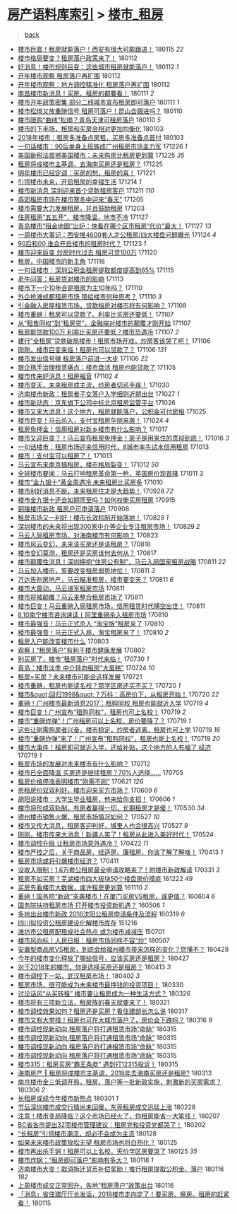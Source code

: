 [房产语料库索引](../../README.md)  > [楼市_租房](楼市_租房.md)
====
> [back](../README.md)

- [楼市巨震！租房就能落户！西安有很大可能跟进！](http://jkwz.applinzi.com/ittc/7058745545810510854.html#%E6%A5%BC%E5%B8%82%E5%B7%A8%E9%9C%87%EF%BC%81%E7%A7%9F%E6%88%BF%E5%B0%B1%E8%83%BD%E8%90%BD%E6%88%B7%EF%BC%81%E8%A5%BF%E5%AE%89%E6%9C%89%E5%BE%88%E5%A4%A7%E5%8F%AF%E8%83%BD%E8%B7%9F%E8%BF%9B%EF%BC%81) 180115 *22* 
- [楼市格局要变？租房落户政策来了！](http://jkwz.applinzi.com/ittc/7057766924497191947.html#%E6%A5%BC%E5%B8%82%E6%A0%BC%E5%B1%80%E8%A6%81%E5%8F%98%EF%BC%9F%E7%A7%9F%E6%88%BF%E8%90%BD%E6%88%B7%E6%94%BF%E7%AD%96%E6%9D%A5%E4%BA%86%EF%BC%81) 180112  
- [好消息！楼市规则巨变：这些城市租房就能落户！](http://jkwz.applinzi.com/ittc/7057642578491474955.html#%E5%A5%BD%E6%B6%88%E6%81%AF%EF%BC%81%E6%A5%BC%E5%B8%82%E8%A7%84%E5%88%99%E5%B7%A8%E5%8F%98%EF%BC%9A%E8%BF%99%E4%BA%9B%E5%9F%8E%E5%B8%82%E7%A7%9F%E6%88%BF%E5%B0%B1%E8%83%BD%E8%90%BD%E6%88%B7%EF%BC%81) 180112 *1* 
- [开年楼市观察 租房落户再扩围](http://jkwz.applinzi.com/ittc/7057622388965901323.html#%E5%BC%80%E5%B9%B4%E6%A5%BC%E5%B8%82%E8%A7%82%E5%AF%9F+%E7%A7%9F%E6%88%BF%E8%90%BD%E6%88%B7%E5%86%8D%E6%89%A9%E5%9B%B4) 180112  
- [开年楼市观察：地方调控精准化 租房落户再扩围](http://jkwz.applinzi.com/ittc/7057480234704569354.html#%E5%BC%80%E5%B9%B4%E6%A5%BC%E5%B8%82%E8%A7%82%E5%AF%9F%EF%BC%9A%E5%9C%B0%E6%96%B9%E8%B0%83%E6%8E%A7%E7%B2%BE%E5%87%86%E5%8C%96+%E7%A7%9F%E6%88%BF%E8%90%BD%E6%88%B7%E5%86%8D%E6%89%A9%E5%9B%B4) 180112  
- [南昌楼市新消息！买房、租房的都要看！](http://jkwz.applinzi.com/ittc/7057345531028702214.html#%E5%8D%97%E6%98%8C%E6%A5%BC%E5%B8%82%E6%96%B0%E6%B6%88%E6%81%AF%EF%BC%81%E4%B9%B0%E6%88%BF%E3%80%81%E7%A7%9F%E6%88%BF%E7%9A%84%E9%83%BD%E8%A6%81%E7%9C%8B%EF%BC%81) 180111 *2* 
- [楼市开年政策密集 部分二线城市宣布租房即可落户](http://jkwz.applinzi.com/ittc/7057253010336384007.html#%E6%A5%BC%E5%B8%82%E5%BC%80%E5%B9%B4%E6%94%BF%E7%AD%96%E5%AF%86%E9%9B%86+%E9%83%A8%E5%88%86%E4%BA%8C%E7%BA%BF%E5%9F%8E%E5%B8%82%E5%AE%A3%E5%B8%83%E7%A7%9F%E6%88%BF%E5%8D%B3%E5%8F%AF%E8%90%BD%E6%88%B7) 180111 *1* 
- [楼市松绑又放重磅信号 租房可落户！昆山会跟进吗？](http://jkwz.applinzi.com/ittc/7056884719243756551.html#%E6%A5%BC%E5%B8%82%E6%9D%BE%E7%BB%91%E5%8F%88%E6%94%BE%E9%87%8D%E7%A3%85%E4%BF%A1%E5%8F%B7+%E7%A7%9F%E6%88%BF%E5%8F%AF%E8%90%BD%E6%88%B7%EF%BC%81%E6%98%86%E5%B1%B1%E4%BC%9A%E8%B7%9F%E8%BF%9B%E5%90%97%EF%BC%9F) 180110  
- [楼市限购“曲线”松绑？青岛天津可租房落户](http://jkwz.applinzi.com/ittc/7056894623920686096.html#%E6%A5%BC%E5%B8%82%E9%99%90%E8%B4%AD%E2%80%9C%E6%9B%B2%E7%BA%BF%E2%80%9D%E6%9D%BE%E7%BB%91%EF%BC%9F%E9%9D%92%E5%B2%9B%E5%A4%A9%E6%B4%A5%E5%8F%AF%E7%A7%9F%E6%88%BF%E8%90%BD%E6%88%B7) 180110 *5* 
- [楼市的下半场，租房和买房会相对更加均衡化](http://jkwz.applinzi.com/ittc/7054459480295605259.html#%E6%A5%BC%E5%B8%82%E7%9A%84%E4%B8%8B%E5%8D%8A%E5%9C%BA%EF%BC%8C%E7%A7%9F%E6%88%BF%E5%92%8C%E4%B9%B0%E6%88%BF%E4%BC%9A%E7%9B%B8%E5%AF%B9%E6%9B%B4%E5%8A%A0%E5%9D%87%E8%A1%A1%E5%8C%96) 180103  
- [2018年楼市：租房多准备点房租，买房多准备点首付](http://jkwz.applinzi.com/ittc/7054300963236480016.html#2018%E5%B9%B4%E6%A5%BC%E5%B8%82%EF%BC%9A%E7%A7%9F%E6%88%BF%E5%A4%9A%E5%87%86%E5%A4%87%E7%82%B9%E6%88%BF%E7%A7%9F%EF%BC%8C%E4%B9%B0%E6%88%BF%E5%A4%9A%E5%87%86%E5%A4%87%E7%82%B9%E9%A6%96%E4%BB%98) 180103  
- [一句话楼市：90后单身上班族成广州租房市场主力军](http://jkwz.applinzi.com/ittc/7051369663949177872.html#%E4%B8%80%E5%8F%A5%E8%AF%9D%E6%A5%BC%E5%B8%82%EF%BC%9A90%E5%90%8E%E5%8D%95%E8%BA%AB%E4%B8%8A%E7%8F%AD%E6%97%8F%E6%88%90%E5%B9%BF%E5%B7%9E%E7%A7%9F%E6%88%BF%E5%B8%82%E5%9C%BA%E4%B8%BB%E5%8A%9B%E5%86%9B) 171226 *1* 
- [美国新税法震撼美国楼市：未来购房比租房更划算](http://jkwz.applinzi.com/ittc/7051033736013939729.html#%E7%BE%8E%E5%9B%BD%E6%96%B0%E7%A8%8E%E6%B3%95%E9%9C%87%E6%92%BC%E7%BE%8E%E5%9B%BD%E6%A5%BC%E5%B8%82%EF%BC%9A%E6%9C%AA%E6%9D%A5%E8%B4%AD%E6%88%BF%E6%AF%94%E7%A7%9F%E6%88%BF%E6%9B%B4%E5%88%92%E7%AE%97) 171225 *35* 
- [租房将成楼市主基调，去海南买房还是租房？](http://jkwz.applinzi.com/ittc/7050934816134923280.html#%E7%A7%9F%E6%88%BF%E5%B0%86%E6%88%90%E6%A5%BC%E5%B8%82%E4%B8%BB%E5%9F%BA%E8%B0%83%EF%BC%8C%E5%8E%BB%E6%B5%B7%E5%8D%97%E4%B9%B0%E6%88%BF%E8%BF%98%E6%98%AF%E7%A7%9F%E6%88%BF%EF%BC%9F) 171225  
- [明年楼市已经定调：买房的愁，租房的喜！](http://jkwz.applinzi.com/ittc/7049584882789909521.html#%E6%98%8E%E5%B9%B4%E6%A5%BC%E5%B8%82%E5%B7%B2%E7%BB%8F%E5%AE%9A%E8%B0%83%EF%BC%9A%E4%B9%B0%E6%88%BF%E7%9A%84%E6%84%81%EF%BC%8C%E7%A7%9F%E6%88%BF%E7%9A%84%E5%96%9C%EF%BC%81) 171221  
- [引领楼市未来，开启租房的幸福生活](http://jkwz.applinzi.com/ittc/7047076764164031504.html#%E5%BC%95%E9%A2%86%E6%A5%BC%E5%B8%82%E6%9C%AA%E6%9D%A5%EF%BC%8C%E5%BC%80%E5%90%AF%E7%A7%9F%E6%88%BF%E7%9A%84%E5%B9%B8%E7%A6%8F%E7%94%9F%E6%B4%BB) 171214 *1* 
- [楼市新消息 深圳迎来首个贷款租房客户](http://jkwz.applinzi.com/ittc/7045787948962808848.html#%E6%A5%BC%E5%B8%82%E6%96%B0%E6%B6%88%E6%81%AF+%E6%B7%B1%E5%9C%B3%E8%BF%8E%E6%9D%A5%E9%A6%96%E4%B8%AA%E8%B4%B7%E6%AC%BE%E7%A7%9F%E6%88%BF%E5%AE%A2%E6%88%B7) 171211 *110* 
- [燕郊租房市场在楼市寒冬中迎来“春天”](http://jkwz.applinzi.com/ittc/7043598595280864273.html#%E7%87%95%E9%83%8A%E7%A7%9F%E6%88%BF%E5%B8%82%E5%9C%BA%E5%9C%A8%E6%A5%BC%E5%B8%82%E5%AF%92%E5%86%AC%E4%B8%AD%E8%BF%8E%E6%9D%A5%E2%80%9C%E6%98%A5%E5%A4%A9%E2%80%9D) 171205  
- [楼市需要大力发展租房，并且鼓励租房](http://jkwz.applinzi.com/ittc/7042923440313467921.html#%E6%A5%BC%E5%B8%82%E9%9C%80%E8%A6%81%E5%A4%A7%E5%8A%9B%E5%8F%91%E5%B1%95%E7%A7%9F%E6%88%BF%EF%BC%8C%E5%B9%B6%E4%B8%94%E9%BC%93%E5%8A%B1%E7%A7%9F%E6%88%BF) 171203  
- [住房租房“五五开”，楼市降温，地市不冷](http://jkwz.applinzi.com/ittc/7040607727934506000.html#%E4%BD%8F%E6%88%BF%E7%A7%9F%E6%88%BF%E2%80%9C%E4%BA%94%E4%BA%94%E5%BC%80%E2%80%9D%EF%BC%8C%E6%A5%BC%E5%B8%82%E9%99%8D%E6%B8%A9%EF%BC%8C%E5%9C%B0%E5%B8%82%E4%B8%8D%E5%86%B7) 171127  
- [青岛楼市“租金地图”出炉：快看在哪个区市租房“代价”最大！](http://jkwz.applinzi.com/ittc/7040586528772850704.html#%E9%9D%92%E5%B2%9B%E6%A5%BC%E5%B8%82%E2%80%9C%E7%A7%9F%E9%87%91%E5%9C%B0%E5%9B%BE%E2%80%9D%E5%87%BA%E7%82%89%EF%BC%9A%E5%BF%AB%E7%9C%8B%E5%9C%A8%E5%93%AA%E4%B8%AA%E5%8C%BA%E5%B8%82%E7%A7%9F%E6%88%BF%E2%80%9C%E4%BB%A3%E4%BB%B7%E2%80%9D%E6%9C%80%E5%A4%A7%EF%BC%81) 171127 *13* 
- [一周楼市大事记：西安推4600套人才公租房/四大楼盘问题曝光](http://jkwz.applinzi.com/ittc/7039607459205874704.html#%E4%B8%80%E5%91%A8%E6%A5%BC%E5%B8%82%E5%A4%A7%E4%BA%8B%E8%AE%B0%EF%BC%9A%E8%A5%BF%E5%AE%89%E6%8E%A84600%E5%A5%97%E4%BA%BA%E6%89%8D%E5%85%AC%E7%A7%9F%E6%88%BF%2F%E5%9B%9B%E5%A4%A7%E6%A5%BC%E7%9B%98%E9%97%AE%E9%A2%98%E6%9B%9D%E5%85%89) 171124 *4* 
- [90后和00,谁会开启楼市的租房时代？](http://jkwz.applinzi.com/ittc/7039217923544056849.html#90%E5%90%8E%E5%92%8C00%2C%E8%B0%81%E4%BC%9A%E5%BC%80%E5%90%AF%E6%A5%BC%E5%B8%82%E7%9A%84%E7%A7%9F%E6%88%BF%E6%97%B6%E4%BB%A3%EF%BC%9F) 171123 *1* 
- [楼市迎来巨变 炒房时代过去 租房可贷100万](http://jkwz.applinzi.com/ittc/7037970765356467216.html#%E6%A5%BC%E5%B8%82%E8%BF%8E%E6%9D%A5%E5%B7%A8%E5%8F%98+%E7%82%92%E6%88%BF%E6%97%B6%E4%BB%A3%E8%BF%87%E5%8E%BB+%E7%A7%9F%E6%88%BF%E5%8F%AF%E8%B4%B7100%E4%B8%87) 171120  
- [租房，中国楼市的新主角](http://jkwz.applinzi.com/ittc/7036585909061944336.html#%E7%A7%9F%E6%88%BF%EF%BC%8C%E4%B8%AD%E5%9B%BD%E6%A5%BC%E5%B8%82%E7%9A%84%E6%96%B0%E4%B8%BB%E8%A7%92) 171116  
- [一句话楼市：深圳公积金租房提取额度提高到65%](http://jkwz.applinzi.com/ittc/7036087957763654673.html#%E4%B8%80%E5%8F%A5%E8%AF%9D%E6%A5%BC%E5%B8%82%EF%BC%9A%E6%B7%B1%E5%9C%B3%E5%85%AC%E7%A7%AF%E9%87%91%E7%A7%9F%E6%88%BF%E6%8F%90%E5%8F%96%E9%A2%9D%E5%BA%A6%E6%8F%90%E9%AB%98%E5%88%B065%25) 171115  
- [老牛问答：租房贷对楼市的影响](http://jkwz.applinzi.com/ittc/7035376234089939985.html#%E8%80%81%E7%89%9B%E9%97%AE%E7%AD%94%EF%BC%9A%E7%A7%9F%E6%88%BF%E8%B4%B7%E5%AF%B9%E6%A5%BC%E5%B8%82%E7%9A%84%E5%BD%B1%E5%93%8D) 171113  
- [楼市下一个10年会是租房为主10年吗？](http://jkwz.applinzi.com/ittc/7034358140047459344.html#%E6%A5%BC%E5%B8%82%E4%B8%8B%E4%B8%80%E4%B8%AA10%E5%B9%B4%E4%BC%9A%E6%98%AF%E7%A7%9F%E6%88%BF%E4%B8%BA%E4%B8%BB10%E5%B9%B4%E5%90%97%EF%BC%9F) 171110  
- [外企抢滩成都租房市场 带给楼市何种思考？](http://jkwz.applinzi.com/ittc/7034322648954307600.html#%E5%A4%96%E4%BC%81%E6%8A%A2%E6%BB%A9%E6%88%90%E9%83%BD%E7%A7%9F%E6%88%BF%E5%B8%82%E5%9C%BA+%E5%B8%A6%E7%BB%99%E6%A5%BC%E5%B8%82%E4%BD%95%E7%A7%8D%E6%80%9D%E8%80%83%EF%BC%9F) 171110 *3* 
- [引金融入房屋租赁市场，贷款租房对楼市将有何影响？](http://jkwz.applinzi.com/ittc/7033592318437884945.html#%E5%BC%95%E9%87%91%E8%9E%8D%E5%85%A5%E6%88%BF%E5%B1%8B%E7%A7%9F%E8%B5%81%E5%B8%82%E5%9C%BA%EF%BC%8C%E8%B4%B7%E6%AC%BE%E7%A7%9F%E6%88%BF%E5%AF%B9%E6%A5%BC%E5%B8%82%E5%B0%86%E6%9C%89%E4%BD%95%E5%BD%B1%E5%93%8D%EF%BC%9F) 171108  
- [楼市重磅｜租房可以贷款了、利率比买房还要低！](http://jkwz.applinzi.com/ittc/7033156785442128913.html#%E6%A5%BC%E5%B8%82%E9%87%8D%E7%A3%85%EF%BD%9C%E7%A7%9F%E6%88%BF%E5%8F%AF%E4%BB%A5%E8%B4%B7%E6%AC%BE%E4%BA%86%E3%80%81%E5%88%A9%E7%8E%87%E6%AF%94%E4%B9%B0%E6%88%BF%E8%BF%98%E8%A6%81%E4%BD%8E%EF%BC%81) 171107  
- [从“租售同权”到“租房贷”，金融端对楼市的颠覆才刚开始](http://jkwz.applinzi.com/ittc/7033151733142914065.html#%E4%BB%8E%E2%80%9C%E7%A7%9F%E5%94%AE%E5%90%8C%E6%9D%83%E2%80%9D%E5%88%B0%E2%80%9C%E7%A7%9F%E6%88%BF%E8%B4%B7%E2%80%9D%EF%BC%8C%E9%87%91%E8%9E%8D%E7%AB%AF%E5%AF%B9%E6%A5%BC%E5%B8%82%E7%9A%84%E9%A2%A0%E8%A6%86%E6%89%8D%E5%88%9A%E5%BC%80%E5%A7%8B) 171107  
- [租房能贷款100万 利率比买房还要低？楼市恐遇冷](http://jkwz.applinzi.com/ittc/7033147883484873745.html#%E7%A7%9F%E6%88%BF%E8%83%BD%E8%B4%B7%E6%AC%BE100%E4%B8%87+%E5%88%A9%E7%8E%87%E6%AF%94%E4%B9%B0%E6%88%BF%E8%BF%98%E8%A6%81%E4%BD%8E%EF%BC%9F%E6%A5%BC%E5%B8%82%E6%81%90%E9%81%87%E5%86%B7) 171107 *2* 
- [建行“全租房”贷款破局楼市！租房市场开戏，炒房客该哭了吧！](http://jkwz.applinzi.com/ittc/7032979206525420561.html#%E5%BB%BA%E8%A1%8C%E2%80%9C%E5%85%A8%E7%A7%9F%E6%88%BF%E2%80%9D%E8%B4%B7%E6%AC%BE%E7%A0%B4%E5%B1%80%E6%A5%BC%E5%B8%82%EF%BC%81%E7%A7%9F%E6%88%BF%E5%B8%82%E5%9C%BA%E5%BC%80%E6%88%8F%EF%BC%8C%E7%82%92%E6%88%BF%E5%AE%A2%E8%AF%A5%E5%93%AD%E4%BA%86%E5%90%A7%EF%BC%81) 171106  
- [刚刚，楼市巨变来临！租房也可以贷款了？](http://jkwz.applinzi.com/ittc/7032953021359719441.html#%E5%88%9A%E5%88%9A%EF%BC%8C%E6%A5%BC%E5%B8%82%E5%B7%A8%E5%8F%98%E6%9D%A5%E4%B8%B4%EF%BC%81%E7%A7%9F%E6%88%BF%E4%B9%9F%E5%8F%AF%E4%BB%A5%E8%B4%B7%E6%AC%BE%E4%BA%86%EF%BC%9F) 171106 *131* 
- [楼市发出信号弹 租房落户前进一大步](http://jkwz.applinzi.com/ittc/7032799434658808849.html#%E6%A5%BC%E5%B8%82%E5%8F%91%E5%87%BA%E4%BF%A1%E5%8F%B7%E5%BC%B9+%E7%A7%9F%E6%88%BF%E8%90%BD%E6%88%B7%E5%89%8D%E8%BF%9B%E4%B8%80%E5%A4%A7%E6%AD%A5) 171106 *22* 
- [银企携手治理租赁痛点：楼市盘活 租房也能贷款了](http://jkwz.applinzi.com/ittc/7032510496434029584.html#%E9%93%B6%E4%BC%81%E6%90%BA%E6%89%8B%E6%B2%BB%E7%90%86%E7%A7%9F%E8%B5%81%E7%97%9B%E7%82%B9%EF%BC%9A%E6%A5%BC%E5%B8%82%E7%9B%98%E6%B4%BB+%E7%A7%9F%E6%88%BF%E4%B9%9F%E8%83%BD%E8%B4%B7%E6%AC%BE%E4%BA%86) 171105  
- [楼市传来好消息！租房福音](http://jkwz.applinzi.com/ittc/7031395721549448209.html#%E6%A5%BC%E5%B8%82%E4%BC%A0%E6%9D%A5%E5%A5%BD%E6%B6%88%E6%81%AF%EF%BC%81%E7%A7%9F%E6%88%BF%E7%A6%8F%E9%9F%B3) 171102 *4* 
- [楼市变天，未来租房成主流，炒房者切忌手痒！](http://jkwz.applinzi.com/ittc/7030323257620825104.html#%E6%A5%BC%E5%B8%82%E5%8F%98%E5%A4%A9%EF%BC%8C%E6%9C%AA%E6%9D%A5%E7%A7%9F%E6%88%BF%E6%88%90%E4%B8%BB%E6%B5%81%EF%BC%8C%E7%82%92%E6%88%BF%E8%80%85%E5%88%87%E5%BF%8C%E6%89%8B%E7%97%92%EF%BC%81) 171030  
- [济南楼市新政：租房者子女落户入学细则近期出台](http://jkwz.applinzi.com/ittc/7029089856263816209.html#%E6%B5%8E%E5%8D%97%E6%A5%BC%E5%B8%82%E6%96%B0%E6%94%BF%EF%BC%9A%E7%A7%9F%E6%88%BF%E8%80%85%E5%AD%90%E5%A5%B3%E8%90%BD%E6%88%B7%E5%85%A5%E5%AD%A6%E7%BB%86%E5%88%99%E8%BF%91%E6%9C%9F%E5%87%BA%E5%8F%B0) 171027 *1* 
- [楼市新动态：京东旗下公司中标北京租房监管平台](http://jkwz.applinzi.com/ittc/7028706113170703377.html#%E6%A5%BC%E5%B8%82%E6%96%B0%E5%8A%A8%E6%80%81%EF%BC%9A%E4%BA%AC%E4%B8%9C%E6%97%97%E4%B8%8B%E5%85%AC%E5%8F%B8%E4%B8%AD%E6%A0%87%E5%8C%97%E4%BA%AC%E7%A7%9F%E6%88%BF%E7%9B%91%E7%AE%A1%E5%B9%B3%E5%8F%B0) 171026  
- [楼市又来大消息！这个地方，租房就能落户，公积金可付房租](http://jkwz.applinzi.com/ittc/7028404759785128976.html#%E6%A5%BC%E5%B8%82%E5%8F%88%E6%9D%A5%E5%A4%A7%E6%B6%88%E6%81%AF%EF%BC%81%E8%BF%99%E4%B8%AA%E5%9C%B0%E6%96%B9%EF%BC%8C%E7%A7%9F%E6%88%BF%E5%B0%B1%E8%83%BD%E8%90%BD%E6%88%B7%EF%BC%8C%E5%85%AC%E7%A7%AF%E9%87%91%E5%8F%AF%E4%BB%98%E6%88%BF%E7%A7%9F) 171025  
- [楼市巨变！马云杀入，支付宝租房华丽来袭！](http://jkwz.applinzi.com/ittc/7027967561482896401.html#%E6%A5%BC%E5%B8%82%E5%B7%A8%E5%8F%98%EF%BC%81%E9%A9%AC%E4%BA%91%E6%9D%80%E5%85%A5%EF%BC%8C%E6%94%AF%E4%BB%98%E5%AE%9D%E7%A7%9F%E6%88%BF%E5%8D%8E%E4%B8%BD%E6%9D%A5%E8%A2%AD%EF%BC%81) 171024 *4* 
- [租房免押金！信用租房对新乡楼市有什么影响？](http://jkwz.applinzi.com/ittc/7025405913232573456.html#%E7%A7%9F%E6%88%BF%E5%85%8D%E6%8A%BC%E9%87%91%EF%BC%81%E4%BF%A1%E7%94%A8%E7%A7%9F%E6%88%BF%E5%AF%B9%E6%96%B0%E4%B9%A1%E6%A5%BC%E5%B8%82%E6%9C%89%E4%BB%80%E4%B9%88%E5%BD%B1%E5%93%8D%EF%BC%9F) 171017  
- [楼市又迎巨变？！马云宣布租房免押金！房子是用来住的贯彻到底！](http://jkwz.applinzi.com/ittc/7025061767322010640.html#%E6%A5%BC%E5%B8%82%E5%8F%88%E8%BF%8E%E5%B7%A8%E5%8F%98%EF%BC%9F%EF%BC%81%E9%A9%AC%E4%BA%91%E5%AE%A3%E5%B8%83%E7%A7%9F%E6%88%BF%E5%85%8D%E6%8A%BC%E9%87%91%EF%BC%81%E6%88%BF%E5%AD%90%E6%98%AF%E7%94%A8%E6%9D%A5%E4%BD%8F%E7%9A%84%E8%B4%AF%E5%BD%BB%E5%88%B0%E5%BA%95%EF%BC%81) 171016 *3* 
- [一句话楼市：租房市场迎来信用时代，8城市率先试水信用租房](http://jkwz.applinzi.com/ittc/7023914849246118928.html#%E4%B8%80%E5%8F%A5%E8%AF%9D%E6%A5%BC%E5%B8%82%EF%BC%9A%E7%A7%9F%E6%88%BF%E5%B8%82%E5%9C%BA%E8%BF%8E%E6%9D%A5%E4%BF%A1%E7%94%A8%E6%97%B6%E4%BB%A3%EF%BC%8C8%E5%9F%8E%E5%B8%82%E7%8E%87%E5%85%88%E8%AF%95%E6%B0%B4%E4%BF%A1%E7%94%A8%E7%A7%9F%E6%88%BF) 171013  
- [楼市｜支付宝可以租房了！](http://jkwz.applinzi.com/ittc/7023862332898411537.html#%E6%A5%BC%E5%B8%82%EF%BD%9C%E6%94%AF%E4%BB%98%E5%AE%9D%E5%8F%AF%E4%BB%A5%E7%A7%9F%E6%88%BF%E4%BA%86%EF%BC%81) 171013  
- [马云宣布来南京搞租房，楼市格局裂变！](http://jkwz.applinzi.com/ittc/7023559469240419344.html#%E9%A9%AC%E4%BA%91%E5%AE%A3%E5%B8%83%E6%9D%A5%E5%8D%97%E4%BA%AC%E6%90%9E%E7%A7%9F%E6%88%BF%EF%BC%8C%E6%A5%BC%E5%B8%82%E6%A0%BC%E5%B1%80%E8%A3%82%E5%8F%98%EF%BC%81) 171012 *50* 
- [全球楼市要闻：马云打响租房革命第一枪，英国房价现首降](http://jkwz.applinzi.com/ittc/7023176265631269904.html#%E5%85%A8%E7%90%83%E6%A5%BC%E5%B8%82%E8%A6%81%E9%97%BB%EF%BC%9A%E9%A9%AC%E4%BA%91%E6%89%93%E5%93%8D%E7%A7%9F%E6%88%BF%E9%9D%A9%E5%91%BD%E7%AC%AC%E4%B8%80%E6%9E%AA%EF%BC%8C%E8%8B%B1%E5%9B%BD%E6%88%BF%E4%BB%B7%E7%8E%B0%E9%A6%96%E9%99%8D) 171011 *3* 
- [楼市“金九银十”黄金周遇冷 未来租房比买房多](http://jkwz.applinzi.com/ittc/7022818110506271761.html#%E6%A5%BC%E5%B8%82%E2%80%9C%E9%87%91%E4%B9%9D%E9%93%B6%E5%8D%81%E2%80%9D%E9%BB%84%E9%87%91%E5%91%A8%E9%81%87%E5%86%B7+%E6%9C%AA%E6%9D%A5%E7%A7%9F%E6%88%BF%E6%AF%94%E4%B9%B0%E6%88%BF%E5%A4%9A) 171010  
- [楼市利好消息不断，未来租房住才是大趋势！](http://jkwz.applinzi.com/ittc/7018354538640311312.html#%E6%A5%BC%E5%B8%82%E5%88%A9%E5%A5%BD%E6%B6%88%E6%81%AF%E4%B8%8D%E6%96%AD%EF%BC%8C%E6%9C%AA%E6%9D%A5%E7%A7%9F%E6%88%BF%E4%BD%8F%E6%89%8D%E6%98%AF%E5%A4%A7%E8%B6%8B%E5%8A%BF%EF%BC%81) 170928 *72* 
- [楼市金九银十还会如期而至吗？如何权衡买房租房](http://jkwz.applinzi.com/ittc/7013559707309179664.html#%E6%A5%BC%E5%B8%82%E9%87%91%E4%B9%9D%E9%93%B6%E5%8D%81%E8%BF%98%E4%BC%9A%E5%A6%82%E6%9C%9F%E8%80%8C%E8%87%B3%E5%90%97%EF%BC%9F%E5%A6%82%E4%BD%95%E6%9D%83%E8%A1%A1%E4%B9%B0%E6%88%BF%E7%A7%9F%E6%88%BF) 170915  
- [铜陵楼市新政 租房户可申请落户](http://jkwz.applinzi.com/ittc/7010831298233631761.html#%E9%93%9C%E9%99%B5%E6%A5%BC%E5%B8%82%E6%96%B0%E6%94%BF+%E7%A7%9F%E6%88%BF%E6%88%B7%E5%8F%AF%E7%94%B3%E8%AF%B7%E8%90%BD%E6%88%B7) 170908  
- [租房市场又一利好！楼市长效机制开始落地！](http://jkwz.applinzi.com/ittc/7007179675410121745.html#%E7%A7%9F%E6%88%BF%E5%B8%82%E5%9C%BA%E5%8F%88%E4%B8%80%E5%88%A9%E5%A5%BD%EF%BC%81%E6%A5%BC%E5%B8%82%E9%95%BF%E6%95%88%E6%9C%BA%E5%88%B6%E5%BC%80%E5%A7%8B%E8%90%BD%E5%9C%B0%EF%BC%81) 170829 *1* 
- [深圳楼市的未来将出现300家中介等企业专注租房市场！](http://jkwz.applinzi.com/ittc/7007159296226493456.html#%E6%B7%B1%E5%9C%B3%E6%A5%BC%E5%B8%82%E7%9A%84%E6%9C%AA%E6%9D%A5%E5%B0%86%E5%87%BA%E7%8E%B0300%E5%AE%B6%E4%B8%AD%E4%BB%8B%E7%AD%89%E4%BC%81%E4%B8%9A%E4%B8%93%E6%B3%A8%E7%A7%9F%E6%88%BF%E5%B8%82%E5%9C%BA%EF%BC%81) 170829 *2* 
- [马云入局租房市场，对海南楼市有何影响？](http://jkwz.applinzi.com/ittc/7004788858125026320.html#%E9%A9%AC%E4%BA%91%E5%85%A5%E5%B1%80%E7%A7%9F%E6%88%BF%E5%B8%82%E5%9C%BA%EF%BC%8C%E5%AF%B9%E6%B5%B7%E5%8D%97%E6%A5%BC%E5%B8%82%E6%9C%89%E4%BD%95%E5%BD%B1%E5%93%8D%EF%BC%9F) 170823  
- [楼市风云变幻，未来该买房还是该租房？](http://jkwz.applinzi.com/ittc/7003188466085790737.html#%E6%A5%BC%E5%B8%82%E9%A3%8E%E4%BA%91%E5%8F%98%E5%B9%BB%EF%BC%8C%E6%9C%AA%E6%9D%A5%E8%AF%A5%E4%B9%B0%E6%88%BF%E8%BF%98%E6%98%AF%E8%AF%A5%E7%A7%9F%E6%88%BF%EF%BC%9F) 170818  
- [楼市变幻莫测，租房还是买房该何去何从？](http://jkwz.applinzi.com/ittc/7002777255233979408.html#%E6%A5%BC%E5%B8%82%E5%8F%98%E5%B9%BB%E8%8E%AB%E6%B5%8B%EF%BC%8C%E7%A7%9F%E6%88%BF%E8%BF%98%E6%98%AF%E4%B9%B0%E6%88%BF%E8%AF%A5%E4%BD%95%E5%8E%BB%E4%BD%95%E4%BB%8E%EF%BC%9F) 170817  
- [楼市颠覆性消息！深圳拥抱“住房公有制”，马云入局国家租房战略](http://jkwz.applinzi.com/ittc/7000586569160066065.html#%E6%A5%BC%E5%B8%82%E9%A2%A0%E8%A6%86%E6%80%A7%E6%B6%88%E6%81%AF%EF%BC%81%E6%B7%B1%E5%9C%B3%E6%8B%A5%E6%8A%B1%E2%80%9C%E4%BD%8F%E6%88%BF%E5%85%AC%E6%9C%89%E5%88%B6%E2%80%9D%EF%BC%8C%E9%A9%AC%E4%BA%91%E5%85%A5%E5%B1%80%E5%9B%BD%E5%AE%B6%E7%A7%9F%E6%88%BF%E6%88%98%E7%95%A5) 170811 *22* 
- [马云加入楼市，誓要改变租房弱势地位！](http://jkwz.applinzi.com/ittc/7000525124540040208.html#%E9%A9%AC%E4%BA%91%E5%8A%A0%E5%85%A5%E6%A5%BC%E5%B8%82%EF%BC%8C%E8%AA%93%E8%A6%81%E6%94%B9%E5%8F%98%E7%A7%9F%E6%88%BF%E5%BC%B1%E5%8A%BF%E5%9C%B0%E4%BD%8D%EF%BC%81) 170811 *3* 
- [万达告别房地产，马云瞄准租房，楼市要变天？](http://jkwz.applinzi.com/ittc/7000510208542245905.html#%E4%B8%87%E8%BE%BE%E5%91%8A%E5%88%AB%E6%88%BF%E5%9C%B0%E4%BA%A7%EF%BC%8C%E9%A9%AC%E4%BA%91%E7%9E%84%E5%87%86%E7%A7%9F%E6%88%BF%EF%BC%8C%E6%A5%BC%E5%B8%82%E8%A6%81%E5%8F%98%E5%A4%A9%EF%BC%9F) 170811 *6* 
- [楼市大震动，马云进军租房市场](http://jkwz.applinzi.com/ittc/7000494388734854161.html#%E6%A5%BC%E5%B8%82%E5%A4%A7%E9%9C%87%E5%8A%A8%EF%BC%8C%E9%A9%AC%E4%BA%91%E8%BF%9B%E5%86%9B%E7%A7%9F%E6%88%BF%E5%B8%82%E5%9C%BA) 170811  
- [楼市将被颠覆？马云来整合租房市场了](http://jkwz.applinzi.com/ittc/7000477982949639185.html#%E6%A5%BC%E5%B8%82%E5%B0%86%E8%A2%AB%E9%A2%A0%E8%A6%86%EF%BC%9F%E9%A9%AC%E4%BA%91%E6%9D%A5%E6%95%B4%E5%90%88%E7%A7%9F%E6%88%BF%E5%B8%82%E5%9C%BA%E4%BA%86) 170811  
- [楼市巨变！马云重磅入局租房市场，信用租赁时代横空出世！](http://jkwz.applinzi.com/ittc/7000462179487450129.html#%E6%A5%BC%E5%B8%82%E5%B7%A8%E5%8F%98%EF%BC%81%E9%A9%AC%E4%BA%91%E9%87%8D%E7%A3%85%E5%85%A5%E5%B1%80%E7%A7%9F%E6%88%BF%E5%B8%82%E5%9C%BA%EF%BC%8C%E4%BF%A1%E7%94%A8%E7%A7%9F%E8%B5%81%E6%97%B6%E4%BB%A3%E6%A8%AA%E7%A9%BA%E5%87%BA%E4%B8%96%EF%BC%81) 170811  
- [8.10南宁楼市咨询速读丨阿里重磅杀入租房市场](http://jkwz.applinzi.com/ittc/7000120710394283025.html#8.10%E5%8D%97%E5%AE%81%E6%A5%BC%E5%B8%82%E5%92%A8%E8%AF%A2%E9%80%9F%E8%AF%BB%E4%B8%A8%E9%98%BF%E9%87%8C%E9%87%8D%E7%A3%85%E6%9D%80%E5%85%A5%E7%A7%9F%E6%88%BF%E5%B8%82%E5%9C%BA) 170810  
- [楼市最强音！马云正式杀入 “淘宝版”租房来了](http://jkwz.applinzi.com/ittc/7000111864363877392.html#%E6%A5%BC%E5%B8%82%E6%9C%80%E5%BC%BA%E9%9F%B3%EF%BC%81%E9%A9%AC%E4%BA%91%E6%AD%A3%E5%BC%8F%E6%9D%80%E5%85%A5+%E2%80%9C%E6%B7%98%E5%AE%9D%E7%89%88%E2%80%9D%E7%A7%9F%E6%88%BF%E6%9D%A5%E4%BA%86) 170810  
- [楼市最强音！马云正式入局，淘宝租房来了！](http://jkwz.applinzi.com/ittc/7000105630877352977.html#%E6%A5%BC%E5%B8%82%E6%9C%80%E5%BC%BA%E9%9F%B3%EF%BC%81%E9%A9%AC%E4%BA%91%E6%AD%A3%E5%BC%8F%E5%85%A5%E5%B1%80%EF%BC%8C%E6%B7%98%E5%AE%9D%E7%A7%9F%E6%88%BF%E6%9D%A5%E4%BA%86%EF%BC%81) 170810 *2* 
- [租房入户能改变楼市什么](http://jkwz.applinzi.com/ittc/6997503702276260881.html#%E7%A7%9F%E6%88%BF%E5%85%A5%E6%88%B7%E8%83%BD%E6%94%B9%E5%8F%98%E6%A5%BC%E5%B8%82%E4%BB%80%E4%B9%88) 170803  
- [观察丨“租房落户”有利于楼市健康发展](http://jkwz.applinzi.com/ittc/6997159858829526033.html#%E8%A7%82%E5%AF%9F%E4%B8%A8%E2%80%9C%E7%A7%9F%E6%88%BF%E8%90%BD%E6%88%B7%E2%80%9D%E6%9C%89%E5%88%A9%E4%BA%8E%E6%A5%BC%E5%B8%82%E5%81%A5%E5%BA%B7%E5%8F%91%E5%B1%95) 170802  
- [别买房了，楼市“租房落户”时代来临！](http://jkwz.applinzi.com/ittc/6995987076921951248.html#%E5%88%AB%E4%B9%B0%E6%88%BF%E4%BA%86%EF%BC%8C%E6%A5%BC%E5%B8%82%E2%80%9C%E7%A7%9F%E6%88%BF%E8%90%BD%E6%88%B7%E2%80%9D%E6%97%B6%E4%BB%A3%E6%9D%A5%E4%B8%B4%EF%BC%81) 170730 *1* 
- [青岛：楼市淡季 中介转向租房“大蛋糕”](http://jkwz.applinzi.com/ittc/6993907846155338768.html#%E9%9D%92%E5%B2%9B%EF%BC%9A%E6%A5%BC%E5%B8%82%E6%B7%A1%E5%AD%A3+%E4%B8%AD%E4%BB%8B%E8%BD%AC%E5%90%91%E7%A7%9F%E6%88%BF%E2%80%9C%E5%A4%A7%E8%9B%8B%E7%B3%95%E2%80%9D) 170724 *10* 
- [租房=买房？未来楼市可能会这样发展](http://jkwz.applinzi.com/ittc/6992799975552336913.html#%E7%A7%9F%E6%88%BF%3D%E4%B9%B0%E6%88%BF%EF%BC%9F%E6%9C%AA%E6%9D%A5%E6%A5%BC%E5%B8%82%E5%8F%AF%E8%83%BD%E4%BC%9A%E8%BF%99%E6%A0%B7%E5%8F%91%E5%B1%95) 170721  
- [楼市重磅，租房也能读名校？那学区房还买不买？](http://jkwz.applinzi.com/ittc/6992325856209667088.html#%E6%A5%BC%E5%B8%82%E9%87%8D%E7%A3%85%EF%BC%8C%E7%A7%9F%E6%88%BF%E4%B9%9F%E8%83%BD%E8%AF%BB%E5%90%8D%E6%A0%A1%EF%BC%9F%E9%82%A3%E5%AD%A6%E5%8C%BA%E6%88%BF%E8%BF%98%E4%B9%B0%E4%B8%8D%E4%B9%B0%EF%BC%9F) 170720 *1* 
- [楼市&amp;quot;回归1998&amp;quot;？万科：高房价下，从租房开始！](http://jkwz.applinzi.com/ittc/6992311242856072209.html#%E6%A5%BC%E5%B8%82%26amp%3Bquot%3B%E5%9B%9E%E5%BD%921998%26amp%3Bquot%3B%EF%BC%9F%E4%B8%87%E7%A7%91%EF%BC%9A%E9%AB%98%E6%88%BF%E4%BB%B7%E4%B8%8B%EF%BC%8C%E4%BB%8E%E7%A7%9F%E6%88%BF%E5%BC%80%E5%A7%8B%EF%BC%81) 170720 *22* 
- [重磅！广州楼市最新消息2017：租购同权 租房也能就近入学](http://jkwz.applinzi.com/ittc/6992060187836679184.html#%E9%87%8D%E7%A3%85%EF%BC%81%E5%B9%BF%E5%B7%9E%E6%A5%BC%E5%B8%82%E6%9C%80%E6%96%B0%E6%B6%88%E6%81%AF2017%EF%BC%9A%E7%A7%9F%E8%B4%AD%E5%90%8C%E6%9D%83+%E7%A7%9F%E6%88%BF%E4%B9%9F%E8%83%BD%E5%B0%B1%E8%BF%91%E5%85%A5%E5%AD%A6) 170719 *4* 
- [楼市巨变！广州宣布“租购同权”，租房也可上名校！](http://jkwz.applinzi.com/ittc/6992047874454848528.html#%E6%A5%BC%E5%B8%82%E5%B7%A8%E5%8F%98%EF%BC%81%E5%B9%BF%E5%B7%9E%E5%AE%A3%E5%B8%83%E2%80%9C%E7%A7%9F%E8%B4%AD%E5%90%8C%E6%9D%83%E2%80%9D%EF%BC%8C%E7%A7%9F%E6%88%BF%E4%B9%9F%E5%8F%AF%E4%B8%8A%E5%90%8D%E6%A0%A1%EF%BC%81) 170719 *2* 
- [楼市“重磅炸弹”！广州租房可以上名校，房价要降了？](http://jkwz.applinzi.com/ittc/6992010087559070736.html#%E6%A5%BC%E5%B8%82%E2%80%9C%E9%87%8D%E7%A3%85%E7%82%B8%E5%BC%B9%E2%80%9D%EF%BC%81%E5%B9%BF%E5%B7%9E%E7%A7%9F%E6%88%BF%E5%8F%AF%E4%BB%A5%E4%B8%8A%E5%90%8D%E6%A0%A1%EF%BC%8C%E6%88%BF%E4%BB%B7%E8%A6%81%E9%99%8D%E4%BA%86%EF%BC%9F) 170719 *1* 
- [这些让刚需购房者兴奋，楼市稳定，炒房者逃离，租房也可上学](http://jkwz.applinzi.com/ittc/6991950682574554129.html#%E8%BF%99%E4%BA%9B%E8%AE%A9%E5%88%9A%E9%9C%80%E8%B4%AD%E6%88%BF%E8%80%85%E5%85%B4%E5%A5%8B%EF%BC%8C%E6%A5%BC%E5%B8%82%E7%A8%B3%E5%AE%9A%EF%BC%8C%E7%82%92%E6%88%BF%E8%80%85%E9%80%83%E7%A6%BB%EF%BC%8C%E7%A7%9F%E6%88%BF%E4%B9%9F%E5%8F%AF%E4%B8%8A%E5%AD%A6) 170719 *16* 
- [楼市“重磅炸弹”来了！广州宣布“租购同权”，租房也能上名校！](http://jkwz.applinzi.com/ittc/6991946670676640784.html#%E6%A5%BC%E5%B8%82%E2%80%9C%E9%87%8D%E7%A3%85%E7%82%B8%E5%BC%B9%E2%80%9D%E6%9D%A5%E4%BA%86%EF%BC%81%E5%B9%BF%E5%B7%9E%E5%AE%A3%E5%B8%83%E2%80%9C%E7%A7%9F%E8%B4%AD%E5%90%8C%E6%9D%83%E2%80%9D%EF%BC%8C%E7%A7%9F%E6%88%BF%E4%B9%9F%E8%83%BD%E4%B8%8A%E5%90%8D%E6%A0%A1%EF%BC%81) 170719 *20* 
- [楼市大事件！租房即可就近入学，还给补贴，这个地方的人有福了 经济](http://jkwz.applinzi.com/ittc/6991932412471542801.html#%E6%A5%BC%E5%B8%82%E5%A4%A7%E4%BA%8B%E4%BB%B6%EF%BC%81%E7%A7%9F%E6%88%BF%E5%8D%B3%E5%8F%AF%E5%B0%B1%E8%BF%91%E5%85%A5%E5%AD%A6%EF%BC%8C%E8%BF%98%E7%BB%99%E8%A1%A5%E8%B4%B4%EF%BC%8C%E8%BF%99%E4%B8%AA%E5%9C%B0%E6%96%B9%E7%9A%84%E4%BA%BA%E6%9C%89%E7%A6%8F%E4%BA%86+%E7%BB%8F%E6%B5%8E) 170719 *1* 
- [租房市场的发展对未来楼市有什么影响？](http://jkwz.applinzi.com/ittc/6989051774605198353.html#%E7%A7%9F%E6%88%BF%E5%B8%82%E5%9C%BA%E7%9A%84%E5%8F%91%E5%B1%95%E5%AF%B9%E6%9C%AA%E6%9D%A5%E6%A5%BC%E5%B8%82%E6%9C%89%E4%BB%80%E4%B9%88%E5%BD%B1%E5%93%8D%EF%BC%9F) 170712  
- [楼市已全面降温 买房还是继续租房？70%人选择……](http://jkwz.applinzi.com/ittc/6986705932351177744.html#%E6%A5%BC%E5%B8%82%E5%B7%B2%E5%85%A8%E9%9D%A2%E9%99%8D%E6%B8%A9+%E4%B9%B0%E6%88%BF%E8%BF%98%E6%98%AF%E7%BB%A7%E7%BB%AD%E7%A7%9F%E6%88%BF%EF%BC%9F70%25%E4%BA%BA%E9%80%89%E6%8B%A9%E2%80%A6%E2%80%A6) 170705  
- [租房价格停涨表明楼市“刚需不刚”](http://jkwz.applinzi.com/ittc/6981622913558922244.html#%E7%A7%9F%E6%88%BF%E4%BB%B7%E6%A0%BC%E5%81%9C%E6%B6%A8%E8%A1%A8%E6%98%8E%E6%A5%BC%E5%B8%82%E2%80%9C%E5%88%9A%E9%9C%80%E4%B8%8D%E5%88%9A%E2%80%9D) 170621 *126* 
- [房租房价双双利好，楼市迎来买方市场？](http://jkwz.applinzi.com/ittc/6977211739438318596.html#%E6%88%BF%E7%A7%9F%E6%88%BF%E4%BB%B7%E5%8F%8C%E5%8F%8C%E5%88%A9%E5%A5%BD%EF%BC%8C%E6%A5%BC%E5%B8%82%E8%BF%8E%E6%9D%A5%E4%B9%B0%E6%96%B9%E5%B8%82%E5%9C%BA%EF%BC%9F) 170609 *6* 
- [胡阳说楼市：大学生毕业租房，他来给你支招！](http://jkwz.applinzi.com/ittc/6976081705021473796.html#%E8%83%A1%E9%98%B3%E8%AF%B4%E6%A5%BC%E5%B8%82%EF%BC%9A%E5%A4%A7%E5%AD%A6%E7%94%9F%E6%AF%95%E4%B8%9A%E7%A7%9F%E6%88%BF%EF%BC%8C%E4%BB%96%E6%9D%A5%E7%BB%99%E4%BD%A0%E6%94%AF%E6%8B%9B%EF%BC%81) 170606 *1* 
- [楼市将形成双轨制，有房者赢得一切，长期租房才是傻！](http://jkwz.applinzi.com/ittc/6973377389676463108.html#%E6%A5%BC%E5%B8%82%E5%B0%86%E5%BD%A2%E6%88%90%E5%8F%8C%E8%BD%A8%E5%88%B6%EF%BC%8C%E6%9C%89%E6%88%BF%E8%80%85%E8%B5%A2%E5%BE%97%E4%B8%80%E5%88%87%EF%BC%8C%E9%95%BF%E6%9C%9F%E7%A7%9F%E6%88%BF%E6%89%8D%E6%98%AF%E5%82%BB%EF%BC%81) 170530 *34* 
- [德州楼市销售火爆，租房市场情况如何？](http://jkwz.applinzi.com/ittc/6972273245741908996.html#%E5%BE%B7%E5%B7%9E%E6%A5%BC%E5%B8%82%E9%94%80%E5%94%AE%E7%81%AB%E7%88%86%EF%BC%8C%E7%A7%9F%E6%88%BF%E5%B8%82%E5%9C%BA%E6%83%85%E5%86%B5%E5%A6%82%E4%BD%95%EF%BC%9F) 170527 *10* 
- [楼市又传大消息，租房客迎利好，城里人也会很高兴](http://jkwz.applinzi.com/ittc/6972155865938265093.html#%E6%A5%BC%E5%B8%82%E5%8F%88%E4%BC%A0%E5%A4%A7%E6%B6%88%E6%81%AF%EF%BC%8C%E7%A7%9F%E6%88%BF%E5%AE%A2%E8%BF%8E%E5%88%A9%E5%A5%BD%EF%BC%8C%E5%9F%8E%E9%87%8C%E4%BA%BA%E4%B9%9F%E4%BC%9A%E5%BE%88%E9%AB%98%E5%85%B4) 170527 *9* 
- [刚刚，楼市传来大消息！新疆人笑了！租房从此进入美好时代！](http://jkwz.applinzi.com/ittc/6971270028182684677.html#%E5%88%9A%E5%88%9A%EF%BC%8C%E6%A5%BC%E5%B8%82%E4%BC%A0%E6%9D%A5%E5%A4%A7%E6%B6%88%E6%81%AF%EF%BC%81%E6%96%B0%E7%96%86%E4%BA%BA%E7%AC%91%E4%BA%86%EF%BC%81%E7%A7%9F%E6%88%BF%E4%BB%8E%E6%AD%A4%E8%BF%9B%E5%85%A5%E7%BE%8E%E5%A5%BD%E6%97%B6%E4%BB%A3%EF%BC%81) 170524  
- [楼市调控升级 让租房市场意外遇冷？](http://jkwz.applinzi.com/ittc/6959273918878712836.html#%E6%A5%BC%E5%B8%82%E8%B0%83%E6%8E%A7%E5%8D%87%E7%BA%A7+%E8%AE%A9%E7%A7%9F%E6%88%BF%E5%B8%82%E5%9C%BA%E6%84%8F%E5%A4%96%E9%81%87%E5%86%B7%EF%BC%9F) 170422 *11* 
- [楼市严控之后，关于商品房、经适房、廉租房，你该了解了解咯！](http://jkwz.applinzi.com/ittc/6956048131446801413.html#%E6%A5%BC%E5%B8%82%E4%B8%A5%E6%8E%A7%E4%B9%8B%E5%90%8E%EF%BC%8C%E5%85%B3%E4%BA%8E%E5%95%86%E5%93%81%E6%88%BF%E3%80%81%E7%BB%8F%E9%80%82%E6%88%BF%E3%80%81%E5%BB%89%E7%A7%9F%E6%88%BF%EF%BC%8C%E4%BD%A0%E8%AF%A5%E4%BA%86%E8%A7%A3%E4%BA%86%E8%A7%A3%E5%92%AF%EF%BC%81) 170413 *1* 
- [租房市场或将引爆楼市经济？](http://jkwz.applinzi.com/ittc/6955319792918594564.html#%E7%A7%9F%E6%88%BF%E5%B8%82%E5%9C%BA%E6%88%96%E5%B0%86%E5%BC%95%E7%88%86%E6%A5%BC%E5%B8%82%E7%BB%8F%E6%B5%8E%EF%BC%9F) 170411  
- [没收入限制！1.6万套公租房最全申请攻略来了！附楼市新政解读](http://jkwz.applinzi.com/ittc/6951250838386394117.html#%E6%B2%A1%E6%94%B6%E5%85%A5%E9%99%90%E5%88%B6%EF%BC%811.6%E4%B8%87%E5%A5%97%E5%85%AC%E7%A7%9F%E6%88%BF%E6%9C%80%E5%85%A8%E7%94%B3%E8%AF%B7%E6%94%BB%E7%95%A5%E6%9D%A5%E4%BA%86%EF%BC%81%E9%99%84%E6%A5%BC%E5%B8%82%E6%96%B0%E6%94%BF%E8%A7%A3%E8%AF%BB) 170331 *3* 
- [租房不如买房？芜湖楼市四大板块50个楼盘房价摸底](http://jkwz.applinzi.com/ittc/6914369350017745925.html#%E7%A7%9F%E6%88%BF%E4%B8%8D%E5%A6%82%E4%B9%B0%E6%88%BF%EF%BC%9F%E8%8A%9C%E6%B9%96%E6%A5%BC%E5%B8%82%E5%9B%9B%E5%A4%A7%E6%9D%BF%E5%9D%9750%E4%B8%AA%E6%A5%BC%E7%9B%98%E6%88%BF%E4%BB%B7%E6%91%B8%E5%BA%95) 161222 *49* 
- [买房先看楼市大数据，或许租房更划算](http://jkwz.applinzi.com/ittc/6898211460877911044.html#%E4%B9%B0%E6%88%BF%E5%85%88%E7%9C%8B%E6%A5%BC%E5%B8%82%E5%A4%A7%E6%95%B0%E6%8D%AE%EF%BC%8C%E6%88%96%E8%AE%B8%E7%A7%9F%E6%88%BF%E6%9B%B4%E5%88%92%E7%AE%97) 161110 *2* 
- [重磅！国务院“新政”突袭楼市！在厦门买房VS租房，谁更值？](http://jkwz.applinzi.com/ittc/6840013925558780933.html#%E9%87%8D%E7%A3%85%EF%BC%81%E5%9B%BD%E5%8A%A1%E9%99%A2%E2%80%9C%E6%96%B0%E6%94%BF%E2%80%9D%E7%AA%81%E8%A2%AD%E6%A5%BC%E5%B8%82%EF%BC%81%E5%9C%A8%E5%8E%A6%E9%97%A8%E4%B9%B0%E6%88%BFVS%E7%A7%9F%E6%88%BF%EF%BC%8C%E8%B0%81%E6%9B%B4%E5%80%BC%EF%BC%9F) 160604 *6* 
- [国务院扶持租房市场 打开楼市投资新机遇？](http://jkwz.applinzi.com/ittc/6829038676554023941.html#%E5%9B%BD%E5%8A%A1%E9%99%A2%E6%89%B6%E6%8C%81%E7%A7%9F%E6%88%BF%E5%B8%82%E5%9C%BA+%E6%89%93%E5%BC%80%E6%A5%BC%E5%B8%82%E6%8A%95%E8%B5%84%E6%96%B0%E6%9C%BA%E9%81%87%EF%BC%9F) 160506 *1* 
- [多地出台楼市新政 2016沈阳公租房申请条件及流程](http://jkwz.applinzi.com/ittc/6811286656309003268.html#%E5%A4%9A%E5%9C%B0%E5%87%BA%E5%8F%B0%E6%A5%BC%E5%B8%82%E6%96%B0%E6%94%BF+2016%E6%B2%88%E9%98%B3%E5%85%AC%E7%A7%9F%E6%88%BF%E7%94%B3%E8%AF%B7%E6%9D%A1%E4%BB%B6%E5%8F%8A%E6%B5%81%E7%A8%8B) 160319 *6* 
- [四川拟投资公租房建设化解楼市库存](http://jkwz.applinzi.com/ittc/6776463642820346884.html#%E5%9B%9B%E5%B7%9D%E6%8B%9F%E6%8A%95%E8%B5%84%E5%85%AC%E7%A7%9F%E6%88%BF%E5%BB%BA%E8%AE%BE%E5%8C%96%E8%A7%A3%E6%A5%BC%E5%B8%82%E5%BA%93%E5%AD%98) 151216  
- [潍坊市公租房配租成社会热点 或为楼市减减压](http://jkwz.applinzi.com/ittc/547650611424785982.html#%E6%BD%8D%E5%9D%8A%E5%B8%82%E5%85%AC%E7%A7%9F%E6%88%BF%E9%85%8D%E7%A7%9F%E6%88%90%E7%A4%BE%E4%BC%9A%E7%83%AD%E7%82%B9+%E6%88%96%E4%B8%BA%E6%A5%BC%E5%B8%82%E5%87%8F%E5%87%8F%E5%8E%8B) 150701  
- [楼市风向标丨人民日报：租房市场同样不容“炒”](http://jkwz.applinzi.com/ittc/7100405850659357706.html#%E6%A5%BC%E5%B8%82%E9%A3%8E%E5%90%91%E6%A0%87%E4%B8%A8%E4%BA%BA%E6%B0%91%E6%97%A5%E6%8A%A5%EF%BC%9A%E7%A7%9F%E6%88%BF%E5%B8%82%E5%9C%BA%E5%90%8C%E6%A0%B7%E4%B8%8D%E5%AE%B9%E2%80%9C%E7%82%92%E2%80%9D) 180507  
- [安置型商品房VS租房，到底会给福州楼市带来怎样的变化？您懂不？](http://jkwz.applinzi.com/ittc/7097021497073992720.html#%E5%AE%89%E7%BD%AE%E5%9E%8B%E5%95%86%E5%93%81%E6%88%BFVS%E7%A7%9F%E6%88%BF%EF%BC%8C%E5%88%B0%E5%BA%95%E4%BC%9A%E7%BB%99%E7%A6%8F%E5%B7%9E%E6%A5%BC%E5%B8%82%E5%B8%A6%E6%9D%A5%E6%80%8E%E6%A0%B7%E7%9A%84%E5%8F%98%E5%8C%96%EF%BC%9F%E6%82%A8%E6%87%82%E4%B8%8D%EF%BC%9F) 180428  
- [今年的楼市变化释放了哪些信号，应该买房还是租房？](http://jkwz.applinzi.com/ittc/7096390431292261383.html#%E4%BB%8A%E5%B9%B4%E7%9A%84%E6%A5%BC%E5%B8%82%E5%8F%98%E5%8C%96%E9%87%8A%E6%94%BE%E4%BA%86%E5%93%AA%E4%BA%9B%E4%BF%A1%E5%8F%B7%EF%BC%8C%E5%BA%94%E8%AF%A5%E4%B9%B0%E6%88%BF%E8%BF%98%E6%98%AF%E7%A7%9F%E6%88%BF%EF%BC%9F) 180427  
- [对于2018年的楼市，你是选择买房还是租房？](http://jkwz.applinzi.com/ittc/7091386241541211143.html#%E5%AF%B9%E4%BA%8E2018%E5%B9%B4%E7%9A%84%E6%A5%BC%E5%B8%82%EF%BC%8C%E4%BD%A0%E6%98%AF%E9%80%89%E6%8B%A9%E4%B9%B0%E6%88%BF%E8%BF%98%E6%98%AF%E7%A7%9F%E6%88%BF%EF%BC%9F) 180413 *3* 
- [楼市调控下一站，武汉租房市场！](http://jkwz.applinzi.com/ittc/7087438341048108039.html#%E6%A5%BC%E5%B8%82%E8%B0%83%E6%8E%A7%E4%B8%8B%E4%B8%80%E7%AB%99%EF%BC%8C%E6%AD%A6%E6%B1%89%E7%A7%9F%E6%88%BF%E5%B8%82%E5%9C%BA%EF%BC%81) 180402 *3* 
- [租房市场，很可能成为未来楼市最挣钱的投资项目！](http://jkwz.applinzi.com/ittc/7086185199815885831.html#%E7%A7%9F%E6%88%BF%E5%B8%82%E5%9C%BA%EF%BC%8C%E5%BE%88%E5%8F%AF%E8%83%BD%E6%88%90%E4%B8%BA%E6%9C%AA%E6%9D%A5%E6%A5%BC%E5%B8%82%E6%9C%80%E6%8C%A3%E9%92%B1%E7%9A%84%E6%8A%95%E8%B5%84%E9%A1%B9%E7%9B%AE%EF%BC%81) 180330  
- [讨论话风“从买转租” 楼市要让租房成为一种生活方式？](http://jkwz.applinzi.com/ittc/7084782107157333009.html#%E8%AE%A8%E8%AE%BA%E8%AF%9D%E9%A3%8E%E2%80%9C%E4%BB%8E%E4%B9%B0%E8%BD%AC%E7%A7%9F%E2%80%9D+%E6%A5%BC%E5%B8%82%E8%A6%81%E8%AE%A9%E7%A7%9F%E6%88%BF%E6%88%90%E4%B8%BA%E4%B8%80%E7%A7%8D%E7%94%9F%E6%B4%BB%E6%96%B9%E5%BC%8F%EF%BC%9F) 180326  
- [楼市将有三项新立法，租房族的春天就要来了！](http://jkwz.applinzi.com/ittc/7082951298137981958.html#%E6%A5%BC%E5%B8%82%E5%B0%86%E6%9C%89%E4%B8%89%E9%A1%B9%E6%96%B0%E7%AB%8B%E6%B3%95%EF%BC%8C%E7%A7%9F%E6%88%BF%E6%97%8F%E7%9A%84%E6%98%A5%E5%A4%A9%E5%B0%B1%E8%A6%81%E6%9D%A5%E4%BA%86%EF%BC%81) 180321  
- [楼市调控效果如何？租房还是买房？看住建部长怎么说](http://jkwz.applinzi.com/ittc/7081351688751678481.html#%E6%A5%BC%E5%B8%82%E8%B0%83%E6%8E%A7%E6%95%88%E6%9E%9C%E5%A6%82%E4%BD%95%EF%BC%9F%E7%A7%9F%E6%88%BF%E8%BF%98%E6%98%AF%E4%B9%B0%E6%88%BF%EF%BC%9F%E7%9C%8B%E4%BD%8F%E5%BB%BA%E9%83%A8%E9%95%BF%E6%80%8E%E4%B9%88%E8%AF%B4) 180317  
- [楼市又有大举措！租房也可在大城市落户了，房价会下跌吗？](http://jkwz.applinzi.com/ittc/7081029749323596816.html#%E6%A5%BC%E5%B8%82%E5%8F%88%E6%9C%89%E5%A4%A7%E4%B8%BE%E6%8E%AA%EF%BC%81%E7%A7%9F%E6%88%BF%E4%B9%9F%E5%8F%AF%E5%9C%A8%E5%A4%A7%E5%9F%8E%E5%B8%82%E8%90%BD%E6%88%B7%E4%BA%86%EF%BC%8C%E6%88%BF%E4%BB%B7%E4%BC%9A%E4%B8%8B%E8%B7%8C%E5%90%97%EF%BC%9F) 180316 *9* 
- [楼市调控现新动向 租房落户将打通租赁市场“命脉”](http://jkwz.applinzi.com/ittc/7080705112047879174.html#%E6%A5%BC%E5%B8%82%E8%B0%83%E6%8E%A7%E7%8E%B0%E6%96%B0%E5%8A%A8%E5%90%91+%E7%A7%9F%E6%88%BF%E8%90%BD%E6%88%B7%E5%B0%86%E6%89%93%E9%80%9A%E7%A7%9F%E8%B5%81%E5%B8%82%E5%9C%BA%E2%80%9C%E5%91%BD%E8%84%89%E2%80%9D) 180315  
- [楼市调控现新动向 租房落户将打通租赁市场“命脉”](http://jkwz.applinzi.com/ittc/7080711509028373510.html#%E6%A5%BC%E5%B8%82%E8%B0%83%E6%8E%A7%E7%8E%B0%E6%96%B0%E5%8A%A8%E5%90%91+%E7%A7%9F%E6%88%BF%E8%90%BD%E6%88%B7%E5%B0%86%E6%89%93%E9%80%9A%E7%A7%9F%E8%B5%81%E5%B8%82%E5%9C%BA%E2%80%9C%E5%91%BD%E8%84%89%E2%80%9D) 180315  
- [楼市调控现新动向 租房落户将打通租赁市场“命脉”](http://jkwz.applinzi.com/ittc/7080649326487667723.html#%E6%A5%BC%E5%B8%82%E8%B0%83%E6%8E%A7%E7%8E%B0%E6%96%B0%E5%8A%A8%E5%90%91+%E7%A7%9F%E6%88%BF%E8%90%BD%E6%88%B7%E5%B0%86%E6%89%93%E9%80%9A%E7%A7%9F%E8%B5%81%E5%B8%82%E5%9C%BA%E2%80%9C%E5%91%BD%E8%84%89%E2%80%9D) 180315  
- [楼市调控现新动向 租房落户将打通租赁市场“命脉”](http://jkwz.applinzi.com/ittc/7080648910672757770.html#%E6%A5%BC%E5%B8%82%E8%B0%83%E6%8E%A7%E7%8E%B0%E6%96%B0%E5%8A%A8%E5%90%91+%E7%A7%9F%E6%88%BF%E8%90%BD%E6%88%B7%E5%B0%86%E6%89%93%E9%80%9A%E7%A7%9F%E8%B5%81%E5%B8%82%E5%9C%BA%E2%80%9C%E5%91%BD%E8%84%89%E2%80%9D) 180315  
- [楼市315：租房买房“霸王条款” 遇到打12315投诉！](http://jkwz.applinzi.com/ittc/7080644483802989574.html#%E6%A5%BC%E5%B8%82315%EF%BC%9A%E7%A7%9F%E6%88%BF%E4%B9%B0%E6%88%BF%E2%80%9C%E9%9C%B8%E7%8E%8B%E6%9D%A1%E6%AC%BE%E2%80%9D+%E9%81%87%E5%88%B0%E6%89%9312315%E6%8A%95%E8%AF%89%EF%BC%81) 180315  
- [海南房产 ‖ 租房将成楼市主基调，2018年去海南买房还是租房?](http://jkwz.applinzi.com/ittc/7079972819318604807.html#%E6%B5%B7%E5%8D%97%E6%88%BF%E4%BA%A7+%E2%80%96+%E7%A7%9F%E6%88%BF%E5%B0%86%E6%88%90%E6%A5%BC%E5%B8%82%E4%B8%BB%E5%9F%BA%E8%B0%83%EF%BC%8C2018%E5%B9%B4%E5%8E%BB%E6%B5%B7%E5%8D%97%E4%B9%B0%E6%88%BF%E8%BF%98%E6%98%AF%E7%A7%9F%E6%88%BF%3F) 180313  
- [南京楼市金三低调开局，租房、落户等一批新政实施，刺激新的买房需求？](http://jkwz.applinzi.com/ittc/7077297066722460678.html#%E5%8D%97%E4%BA%AC%E6%A5%BC%E5%B8%82%E9%87%91%E4%B8%89%E4%BD%8E%E8%B0%83%E5%BC%80%E5%B1%80%EF%BC%8C%E7%A7%9F%E6%88%BF%E3%80%81%E8%90%BD%E6%88%B7%E7%AD%89%E4%B8%80%E6%89%B9%E6%96%B0%E6%94%BF%E5%AE%9E%E6%96%BD%EF%BC%8C%E5%88%BA%E6%BF%80%E6%96%B0%E7%9A%84%E4%B9%B0%E6%88%BF%E9%9C%80%E6%B1%82%EF%BC%9F) 180306 *2* 
- [长租房或成今年楼市新热点](http://jkwz.applinzi.com/ittc/7075436470372664326.html#%E9%95%BF%E7%A7%9F%E6%88%BF%E6%88%96%E6%88%90%E4%BB%8A%E5%B9%B4%E6%A5%BC%E5%B8%82%E6%96%B0%E7%83%AD%E7%82%B9) 180301 *1* 
- [节后深圳楼市成交行情尚未回暖，东莞租房成交迅猛上涨](http://jkwz.applinzi.com/ittc/7074954577168565259.html#%E8%8A%82%E5%90%8E%E6%B7%B1%E5%9C%B3%E6%A5%BC%E5%B8%82%E6%88%90%E4%BA%A4%E8%A1%8C%E6%83%85%E5%B0%9A%E6%9C%AA%E5%9B%9E%E6%9A%96%EF%BC%8C%E4%B8%9C%E8%8E%9E%E7%A7%9F%E6%88%BF%E6%88%90%E4%BA%A4%E8%BF%85%E7%8C%9B%E4%B8%8A%E6%B6%A8) 180228  
- [注意！楼市变局降临？这个市场已经火了，你租房能省一大笔钱！](http://jkwz.applinzi.com/ittc/7067323636484932615.html#%E6%B3%A8%E6%84%8F%EF%BC%81%E6%A5%BC%E5%B8%82%E5%8F%98%E5%B1%80%E9%99%8D%E4%B8%B4%EF%BC%9F%E8%BF%99%E4%B8%AA%E5%B8%82%E5%9C%BA%E5%B7%B2%E7%BB%8F%E7%81%AB%E4%BA%86%EF%BC%8C%E4%BD%A0%E7%A7%9F%E6%88%BF%E8%83%BD%E7%9C%81%E4%B8%80%E5%A4%A7%E7%AC%94%E9%92%B1%EF%BC%81) 180207  
- [BC省各市提出32项楼市管理建议：租房党和投资党都哭了！](http://jkwz.applinzi.com/ittc/7065364215823336455.html#BC%E7%9C%81%E5%90%84%E5%B8%82%E6%8F%90%E5%87%BA32%E9%A1%B9%E6%A5%BC%E5%B8%82%E7%AE%A1%E7%90%86%E5%BB%BA%E8%AE%AE%EF%BC%9A%E7%A7%9F%E6%88%BF%E5%85%9A%E5%92%8C%E6%8A%95%E8%B5%84%E5%85%9A%E9%83%BD%E5%93%AD%E4%BA%86%EF%BC%81) 180202  
- [“长租房”引领楼市潮流，却必不会成为主流](http://jkwz.applinzi.com/ittc/7062958426311623686.html#%E2%80%9C%E9%95%BF%E7%A7%9F%E6%88%BF%E2%80%9D%E5%BC%95%E9%A2%86%E6%A5%BC%E5%B8%82%E6%BD%AE%E6%B5%81%EF%BC%8C%E5%8D%B4%E5%BF%85%E4%B8%8D%E4%BC%9A%E6%88%90%E4%B8%BA%E4%B8%BB%E6%B5%81) 180128  
- [如果未来楼市政策放松无望 租房市场也将白热化？](http://jkwz.applinzi.com/ittc/7062535818160112647.html#%E5%A6%82%E6%9E%9C%E6%9C%AA%E6%9D%A5%E6%A5%BC%E5%B8%82%E6%94%BF%E7%AD%96%E6%94%BE%E6%9D%BE%E6%97%A0%E6%9C%9B+%E7%A7%9F%E6%88%BF%E5%B8%82%E5%9C%BA%E4%B9%9F%E5%B0%86%E7%99%BD%E7%83%AD%E5%8C%96%EF%BC%9F) 180125  
- [楼市再出杀手锏！租房可以上名校，天价学区房要哭了](http://jkwz.applinzi.com/ittc/7062442010420446219.html#%E6%A5%BC%E5%B8%82%E5%86%8D%E5%87%BA%E6%9D%80%E6%89%8B%E9%94%8F%EF%BC%81%E7%A7%9F%E6%88%BF%E5%8F%AF%E4%BB%A5%E4%B8%8A%E5%90%8D%E6%A0%A1%EF%BC%8C%E5%A4%A9%E4%BB%B7%E5%AD%A6%E5%8C%BA%E6%88%BF%E8%A6%81%E5%93%AD%E4%BA%86) 180125 *35* 
- [楼市炸锅：“租房即可落户”影响有多大？](http://jkwz.applinzi.com/ittc/7059906534480282635.html#%E6%A5%BC%E5%B8%82%E7%82%B8%E9%94%85%EF%BC%9A%E2%80%9C%E7%A7%9F%E6%88%BF%E5%8D%B3%E5%8F%AF%E8%90%BD%E6%88%B7%E2%80%9D%E5%BD%B1%E5%93%8D%E6%9C%89%E5%A4%9A%E5%A4%A7%EF%BC%9F) 180118 *1* 
- [济南楼市大变！取消拆迁货币补偿奖励！推行租房提取公积金、落户](http://jkwz.applinzi.com/ittc/7059234607684125702.html#%E6%B5%8E%E5%8D%97%E6%A5%BC%E5%B8%82%E5%A4%A7%E5%8F%98%EF%BC%81%E5%8F%96%E6%B6%88%E6%8B%86%E8%BF%81%E8%B4%A7%E5%B8%81%E8%A1%A5%E5%81%BF%E5%A5%96%E5%8A%B1%EF%BC%81%E6%8E%A8%E8%A1%8C%E7%A7%9F%E6%88%BF%E6%8F%90%E5%8F%96%E5%85%AC%E7%A7%AF%E9%87%91%E3%80%81%E8%90%BD%E6%88%B7) 180116 *182* 
- [上周楼市成交正常回升，各地“租房落户”政策出台](http://jkwz.applinzi.com/ittc/7059176837614142480.html#%E4%B8%8A%E5%91%A8%E6%A5%BC%E5%B8%82%E6%88%90%E4%BA%A4%E6%AD%A3%E5%B8%B8%E5%9B%9E%E5%8D%87%EF%BC%8C%E5%90%84%E5%9C%B0%E2%80%9C%E7%A7%9F%E6%88%BF%E8%90%BD%E6%88%B7%E2%80%9D%E6%94%BF%E7%AD%96%E5%87%BA%E5%8F%B0) 180116  
- [「消息」省住建厅厅长发话，2018楼市走向定了！要买房、换房、租房的赶紧看！](http://jkwz.applinzi.com/ittc/7058874792566850567.html#%E3%80%8C%E6%B6%88%E6%81%AF%E3%80%8D%E7%9C%81%E4%BD%8F%E5%BB%BA%E5%8E%85%E5%8E%85%E9%95%BF%E5%8F%91%E8%AF%9D%EF%BC%8C2018%E6%A5%BC%E5%B8%82%E8%B5%B0%E5%90%91%E5%AE%9A%E4%BA%86%EF%BC%81%E8%A6%81%E4%B9%B0%E6%88%BF%E3%80%81%E6%8D%A2%E6%88%BF%E3%80%81%E7%A7%9F%E6%88%BF%E7%9A%84%E8%B5%B6%E7%B4%A7%E7%9C%8B%EF%BC%81) 180115  
